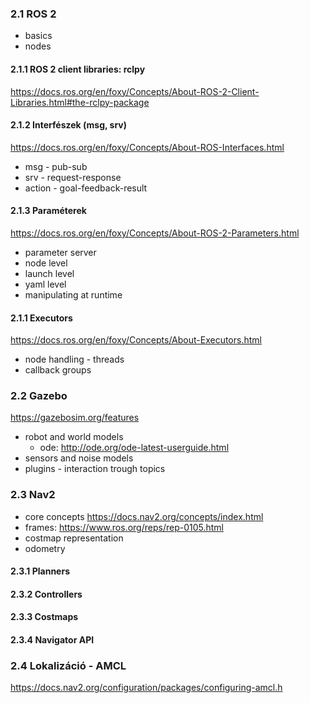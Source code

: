 ### 2.1 ROS 2
- basics
- nodes
#### 2.1.1 ROS 2 client libraries: rclpy
https://docs.ros.org/en/foxy/Concepts/About-ROS-2-Client-Libraries.html#the-rclpy-package
#### 2.1.2 Interfészek (msg, srv)
https://docs.ros.org/en/foxy/Concepts/About-ROS-Interfaces.html
- msg - pub-sub
- srv - request-response
- action - goal-feedback-result
#### 2.1.3 Paraméterek
https://docs.ros.org/en/foxy/Concepts/About-ROS-2-Parameters.html
- parameter server
- node level
- launch level
- yaml level
- manipulating at runtime
#### 2.1.1 Executors
https://docs.ros.org/en/foxy/Concepts/About-Executors.html
- node handling - threads
- callback groups
### 2.2 Gazebo
https://gazebosim.org/features
- robot and world models
  - ode: http://ode.org/ode-latest-userguide.html
- sensors and noise models
- plugins - interaction trough topics
### 2.3 Nav2
- core concepts https://docs.nav2.org/concepts/index.html
- frames: https://www.ros.org/reps/rep-0105.html
- costmap representation
- odometry
#### 2.3.1 Planners
#### 2.3.2 Controllers
#### 2.3.3 Costmaps
#### 2.3.4 Navigator API
### 2.4 Lokalizáció - AMCL
https://docs.nav2.org/configuration/packages/configuring-amcl.h